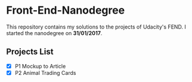 # Front-End-Nanodegree
This repository contains my solutions to the projects of Udacity's FEND.
I started the nanodegree on **31/01/2017**.

## Projects List
- [x] P1 Mockup to Article
- [x] P2 Animal Trading Cards
